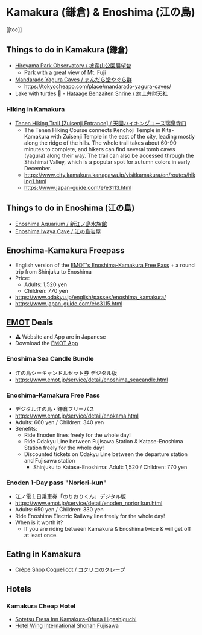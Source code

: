 # Kamakura (鎌倉) & Enoshima (江の島)

[[toc]]


## Things to do in Kamakura (鎌倉)

* [Hiroyama Park Observatory / 披露山公園展望台](https://goo.gl/maps/8H7DRgU1XLwGMQQ39)
  * Park with a great view of Mt. Fuji
* [Mandarado Yagura Caves / まんだら堂やぐら群](https://goo.gl/maps/H1qwEbFz1GT23FPB8)
  * <https://tokyocheapo.com/place/mandarado-yagura-caves/>
* Lake with turtles 🐢 - [Hataage Benzaiten Shrine / 旗上弁財天社](https://goo.gl/maps/Bj3AxLGrjvZh7bcs9)


### Hiking in Kamakura

* [Tenen Hiking Trail [Zuisenji Entrance] / 天園ハイキングコース瑞泉寺口](https://goo.gl/maps/PHS4gdUpuBFVdBTB7)
  * The Tenen Hiking Course connects Kenchoji Temple in Kita-Kamakura with Zuisenji Temple in the east of the city, leading mostly along the ridge of the hills. The whole trail takes about 60-90 minutes to complete, and hikers can find several tomb caves (yagura) along their way. The trail can also be accessed through the Shishimai Valley, which is a popular spot for autumn colors in early December.
  * <https://www.city.kamakura.kanagawa.jp/visitkamakura/en/routes/hiking1.html>
  * <https://www.japan-guide.com/e/e3113.html>


## Things to do in Enoshima (江の島)

* [Enoshima Aquarium / 新江ノ島水族館](https://g.page/enosui_com?share)
* [Enoshima Iwaya Cave / 江の島岩屋](https://goo.gl/maps/XSMQV2NHTzd1PeaDA)


## Enoshima-Kamakura Freepass

* English version of the [EMOT's Enoshima-Kamakura Free Pass](#enoshima-kamakura-free-pass) + a round trip from Shinjuku to Enoshima
* Price:
  * Adults: 1,520 yen
  * Children: 770 yen
* <https://www.odakyu.jp/english/passes/enoshima_kamakura/>
* <https://www.japan-guide.com/e/e3115.html>


## [EMOT](https://www.emot.jp/) Deals

* ⚠️ Website and App are in Japanese
* Download the [EMOT App](https://www.emot.jp)


### Enoshima Sea Candle Bundle

* 江の島シーキャンドルセット券 デジタル版
* <https://www.emot.jp/service/detail/enoshima_seacandle.html>


### Enoshima-Kamakura Free Pass

* デジタル江の島・鎌倉フリーパス
* <https://www.emot.jp/service/detail/enokama.html>
* Adults: 660 yen / Children: 340 yen
* Benefits:
  * Ride Enoden lines freely for the whole day!
  * Ride Odakyu Line between Fujisawa Station & Katase-Enoshima Station freely for the whole day!
  * Discounted tickets on Odakyu Line between the departure station and Fujisawa station
    * Shinjuku to Katase-Enoshima: Adult: 1,520 / Children: 770 yen


### Enoden 1-Day pass "Noriori-kun"

* 江ノ電１日乗車券「のりおりくん」デジタル版
* <https://www.emot.jp/service/detail/enoden_noriorikun.html>
* Adults: 650 yen / Children: 330 yen
* Ride Enoshima Electric Railway line freely for the whole day!
* When is it worth it?
  * If you are riding between Kamakura & Enoshima twice & will get off at least once.


## Eating in Kamakura

* [Crêpe Shop Coquelicot / コクリコのクレープ](https://goo.gl/maps/AbB9qYBCnLu42sLM8)


## Hotels


### Kamakura Cheap Hotel

* [Sotetsu Fresa Inn Kamakura-Ofuna Higashiguchi](http://www.booking.com/Share-DTHGk5)
* [Hotel Wing International Shonan Fujisawa](http://www.booking.com/Share-HlgbVw)
